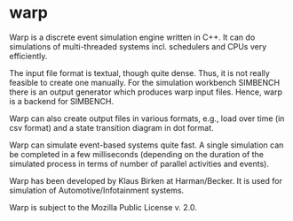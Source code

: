 warp
====

Warp is a discrete event simulation engine written in C++. 
It can do simulations of multi-threaded systems incl. schedulers
and CPUs very efficiently.

The input file format is textual, though quite dense. Thus, it
is not really feasible to create one manually. For the simulation
workbench SIMBENCH there is an output generator which produces
warp input files. Hence, warp is a backend for SIMBENCH.

Warp can also create output files in various formats, e.g.,
load over time (in csv format) and a state transition diagram
in dot format.

Warp can simulate event-based systems quite fast. A single
simulation can be completed in a few milliseconds (depending
on the duration of the simulated process in terms of number
of parallel activities and events).

Warp has been developed by Klaus Birken at Harman/Becker.
It is used for simulation of Automotive/Infotainment systems.

Warp is subject to the Mozilla Public License v. 2.0.
